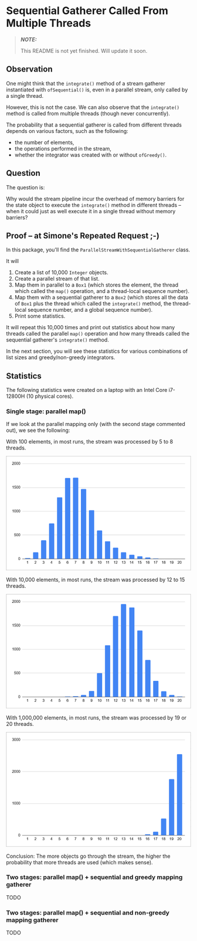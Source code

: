 # Sequential Gatherer Called From Multiple Threads

> **_NOTE:_**  
> 
> This README is not yet finished. Will update it soon.

## Observation

One might think that the `integrate()` method of a stream gatherer instantiated with `ofSequential()` is, even in a parallel stream, only called by a single thread.

However, this is not the case. We can also observe that the `integrate()` method is called from multiple threads (though never concurrently).

The probability that a sequential gatherer is called from different threads depends on various factors, such as the following:

* the number of elements,
* the operations performed in the stream,
* whether the integrator was created with or without `ofGreedy()`.

## Question

The question is: 

Why would the stream pipeline incur the overhead of memory barriers for the state object to execute the `integrate()` method in different threads – when it could just as well execute it in a single thread without memory barriers?

## Proof – at Simone's Repeated Request ;-)

In this package, you'll find the `ParallelStreamWithSequentialGatherer` class.

It will
1. Create a list of 10,000 `Integer` objects.
1. Create a parallel stream of that list. 
1. Map them in parallel to a `Box1` (which stores the element, the thread which called the `map()` operation, and a thread-local sequence number). 
1. Map them with a sequential gatherer to a `Box2` (which stores all the data of `Box1` plus the thread which called the `integrate()` method, the thread-local sequence number, and a global sequence number). 
1. Print some statistics.

It will repeat this 10,000 times and print out statistics about how many threads called the parallel `map()` operation and how many threads called the sequential gatherer's `integrate()` method. 

In the next section, you will see these statistics for various combinations of list sizes and greedy/non-greedy integrators. 

## Statistics

The following statistics were created on a laptop with an Intel Core i7-12800H (10 physical cores).

### Single stage: parallel map()

If we look at the parallel mapping only (with the second stage commented out), we see the following:

With 100 elements, in most runs, the stream was processed by 5 to 8 threads.

![](/img/demo_parallel/map_only_100.png)

With 10,000 elements, in most runs, the stream was processed by 12 to 15 threads.

![](/img/demo_parallel/map_only_10000.png)

With 1,000,000 elements, in most runs, the stream was processed by 19 or 20 threads.

![](/img/demo_parallel/map_only_1000000.v2.png)

Conclusion: The more objects go through the stream, the higher the probability that more threads are used (which makes sense).

### Two stages: parallel map() + sequential and greedy mapping gatherer

TODO

### Two stages: parallel map() + sequential and non-greedy mapping gatherer

TODO
